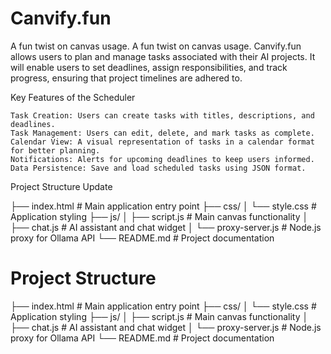 # Canvify.fun
A fun twist on canvas usage. A fun twist on canvas usage. Canvify.fun allows users to plan and manage tasks associated with their AI projects. It will enable users to set deadlines, assign responsibilities, and track progress, ensuring that project timelines are adhered to.

Key Features of the Scheduler

    Task Creation: Users can create tasks with titles, descriptions, and deadlines.
    Task Management: Users can edit, delete, and mark tasks as complete.
    Calendar View: A visual representation of tasks in a calendar format for better planning.
    Notifications: Alerts for upcoming deadlines to keep users informed.
    Data Persistence: Save and load scheduled tasks using JSON format.

Project Structure Update

├── index.html          # Main application entry point
├── css/
│   └── style.css       # Application styling
├── js/
│   ├── script.js       # Main canvas functionality
│   ├── chat.js         # AI assistant and chat widget
│   └── proxy-server.js # Node.js proxy for Ollama API
└── README.md           # Project documentation

# Project Structure

├── index.html          # Main application entry point
├── css/
│   └── style.css       # Application styling
├── js/
│   ├── script.js       # Main canvas functionality
│   ├── chat.js         # AI assistant and chat widget
│   └── proxy-server.js  # Node.js proxy for Ollama API
└── README.md           # Project documentation
